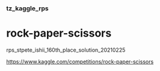 ### tz_kaggle_rps

# rock-paper-scissors

rps_stpete_ishii_160th_place_solution_20210225

https://www.kaggle.com/competitions/rock-paper-scissors


